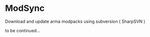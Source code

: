 ModSync
=======

Download and update arma modpacks using subversion ( SharpSVN )

to be continued...
